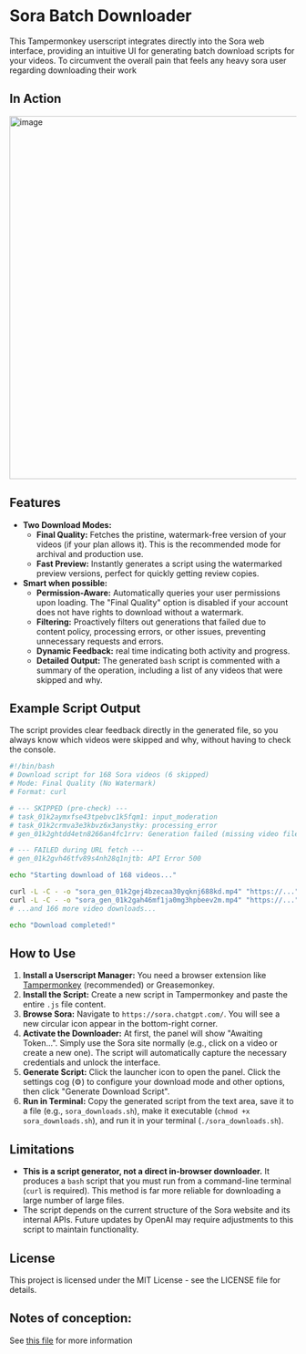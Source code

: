 # Sora Batch Downloader

This Tampermonkey userscript integrates directly into the Sora web interface, providing an intuitive UI for generating batch download scripts for your videos. 
To circumvent the overall pain that feels any heavy sora user regarding downloading their work

## In Action
<img width="657" height="637" alt="image" src="https://github.com/user-attachments/assets/30ba8653-1301-4de7-bb88-78e6ad0bf01d" />


## Features

-   **Two Download Modes:**
    -   **Final Quality:** Fetches the pristine, watermark-free version of your videos (if your plan allows it). This is the recommended mode for archival and production use.
    -   **Fast Preview:** Instantly generates a script using the watermarked preview versions, perfect for quickly getting review copies.
-   **Smart when possible:**
    -   **Permission-Aware:** Automatically queries your user permissions upon loading. The "Final Quality" option is disabled if your account does not have rights to download without a watermark.
    -   **Filtering:** Proactively filters out generations that failed due to content policy, processing errors, or other issues, preventing unnecessary requests and errors.
    -   **Dynamic Feedback:** real time indicating both activity and progress.
    -   **Detailed Output:** The generated `bash` script is commented with a summary of the operation, including a list of any videos that were skipped and why.

## Example Script Output

The script provides clear feedback directly in the generated file, so you always know which videos were skipped and why, without having to check the console.

```bash
#!/bin/bash
# Download script for 168 Sora videos (6 skipped)
# Mode: Final Quality (No Watermark)
# Format: curl

# --- SKIPPED (pre-check) ---
# task_01k2aymxfse43tpebvc1k5fqm1: input_moderation
# task_01k2crmva3e3kbvz6x3anystky: processing_error
# gen_01k2ghtdd4etn8266an4fc1rrv: Generation failed (missing video file)

# --- FAILED during URL fetch ---
# gen_01k2gvh46tfv89s4nh28q1njtb: API Error 500

echo "Starting download of 168 videos..."

curl -L -C - -o "sora_gen_01k2gej4bzecaa30yqknj688kd.mp4" "https://..."
curl -L -C - -o "sora_gen_01k2gah46mf1ja0mg3hpbeev2m.mp4" "https://..."
# ...and 166 more video downloads...

echo "Download completed!"
```

## How to Use

1.  **Install a Userscript Manager:** You need a browser extension like [Tampermonkey](https://www.tampermonkey.net/) (recommended) or Greasemonkey.
2.  **Install the Script:** Create a new script in Tampermonkey and paste the entire `.js` file content.
3.  **Browse Sora:** Navigate to `https://sora.chatgpt.com/`. You will see a new circular icon appear in the bottom-right corner.
4.  **Activate the Downloader:** At first, the panel will show "Awaiting Token...". Simply use the Sora site normally (e.g., click on a video or create a new one). The script will automatically capture the necessary credentials and unlock the interface.
5.  **Generate Script:** Click the launcher icon to open the panel. Click the settings cog (⚙️) to configure your download mode and other options, then click "Generate Download Script".
6.  **Run in Terminal:** Copy the generated script from the text area, save it to a file (e.g., `sora_downloads.sh`), make it executable (`chmod +x sora_downloads.sh`), and run it in your terminal (`./sora_downloads.sh`).

## Limitations

-   **This is a script generator, not a direct in-browser downloader.** It produces a `bash` script that you must run from a command-line terminal (`curl` is required). This method is far more reliable for downloading a large number of large files.
-   The script depends on the current structure of the Sora website and its internal APIs. Future updates by OpenAI may require adjustments to this script to maintain functionality.

## License

This project is licensed under the MIT License - see the LICENSE file for details.

## Notes of conception:
See [this file](.llm.md) for more information
